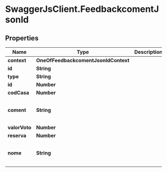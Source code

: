 # SwaggerJsClient.FeedbackcomentJsonld

## Properties

| Name          | Type                                 | Description | Notes                                    |
| ------------- | ------------------------------------ | ----------- | ---------------------------------------- |
| **context**   | **OneOfFeedbackcomentJsonldContext** |             | [optional]                               |
| **id**        | **String**                           |             | [optional]                               |
| **type**      | **String**                           |             | [optional]                               |
| **id**        | **Number**                           |             | [optional]                               |
| **codCasa**   | **Number**                           |             | [optional]                               |
| **coment**    | **String**                           |             | [optional] [default to &#x27;NULL&#x27;] |
| **valorVoto** | **Number**                           |             | [optional]                               |
| **reserva**   | **Number**                           |             | [optional]                               |
| **nome**      | **String**                           |             | [optional] [default to &#x27;NULL&#x27;] |
